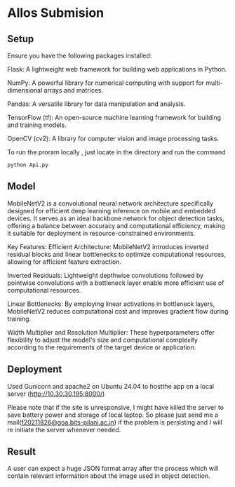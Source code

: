 # Allos Submision

## Setup
Ensure you have the following packages installed:

Flask: A lightweight web framework for building web applications in Python.


NumPy: A powerful library for numerical computing with support for multi-dimensional arrays and matrices.


Pandas: A versatile library for data manipulation and analysis.


TensorFlow (tf): An open-source machine learning framework for building and training models.


OpenCV (cv2): A library for computer vision and image processing tasks.


To run the proram locally , just locate in the directory and run the command

```python Api.py ``` 

## Model ##
MobileNetV2 is a convolutional neural network architecture specifically designed for efficient deep learning inference on mobile and embedded devices. It serves as an ideal backbone network for object detection tasks, offering a balance between accuracy and computational efficiency, making it suitable for deployment in resource-constrained environments.

Key Features:
Efficient Architecture: MobileNetV2 introduces inverted residual blocks and linear bottlenecks to optimize computational resources, allowing for efficient feature extraction.

Inverted Residuals: Lightweight depthwise convolutions followed by pointwise convolutions with a bottleneck layer enable more efficient use of computational resources.

Linear Bottlenecks: By employing linear activations in bottleneck layers, MobileNetV2 reduces computational cost and improves gradient flow during training.

Width Multiplier and Resolution Multiplier: These hyperparameters offer flexibility to adjust the model's size and computational complexity according to the requirements of the target device or application.


## Deployment 
Used Gunicorn and apache2 on Ubuntu 24.04 to hostthe app on a local server  (http://10.30.30.195:8000/)


Please note that if the site is unresponsive, I might have killed the server to save battery power and storage of local laptop. So please just send me a mail(f20211826@goa.bits-pilani.ac.in) if the problem is persisting and I will re initiate the server whenever needed.

## Result
A user can expect a huge JSON format array after the process which will contain relevant information about the image used in object detection.
